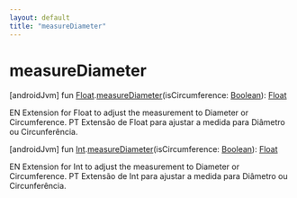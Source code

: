 ```yaml
---
layout: default
title: "measureDiameter"
---
```


# measureDiameter

[androidJvm]
fun [Float](https://kotlinlang.org/api/core/kotlin-stdlib/kotlin/-float/index.html).[measureDiameter](measure-diameter.md)(isCircumference: [Boolean](https://kotlinlang.org/api/core/kotlin-stdlib/kotlin/-boolean/index.html)): [Float](https://kotlinlang.org/api/core/kotlin-stdlib/kotlin/-float/index.html)

EN Extension for Float to adjust the measurement to Diameter or Circumference. PT Extensão de Float para ajustar a medida para Diâmetro ou Circunferência.

[androidJvm]
fun [Int](https://kotlinlang.org/api/core/kotlin-stdlib/kotlin/-int/index.html).[measureDiameter](measure-diameter.md)(isCircumference: [Boolean](https://kotlinlang.org/api/core/kotlin-stdlib/kotlin/-boolean/index.html)): [Float](https://kotlinlang.org/api/core/kotlin-stdlib/kotlin/-float/index.html)

EN Extension for Int to adjust the measurement to Diameter or Circumference. PT Extensão de Int para ajustar a medida para Diâmetro ou Circunferência.